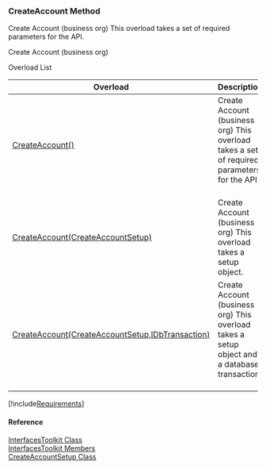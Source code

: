 ﻿### CreateAccount Method

Create Account (business org) This overload takes a set of required parameters for the API.

Create Account (business org)

Overload List

| Overload | Description |
| --- | --- |
| [CreateAccount()](FChoice.Toolkits.Clarify~FChoice.Toolkits.Clarify.Interfaces.InterfacesToolkit~CreateAccount().md) | Create Account (business org) This overload takes a set of required parameters for the API.   |
| [CreateAccount(CreateAccountSetup)](FChoice.Toolkits.Clarify~FChoice.Toolkits.Clarify.Interfaces.InterfacesToolkit~CreateAccount(CreateAccountSetup).md) | Create Account (business org) This overload takes a setup object.   |
| [CreateAccount(CreateAccountSetup,IDbTransaction)](FChoice.Toolkits.Clarify~FChoice.Toolkits.Clarify.Interfaces.InterfacesToolkit~CreateAccount(CreateAccountSetup,IDbTransaction).md) | Create Account (business org) This overload takes a setup object and a database transaction.   |

[!include[Requirements](../partials/requirements.md)]



#### Reference

[InterfacesToolkit Class](FChoice.Toolkits.Clarify~FChoice.Toolkits.Clarify.Interfaces.InterfacesToolkit.md)  
[InterfacesToolkit Members](FChoice.Toolkits.Clarify~FChoice.Toolkits.Clarify.Interfaces.InterfacesToolkit_members.md)  
[CreateAccountSetup Class](FChoice.Toolkits.Clarify~FChoice.Toolkits.Clarify.Interfaces.CreateAccountSetup.md)